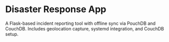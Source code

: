 # Disaster Response App

A Flask-based incident reporting tool with offline sync via PouchDB and CouchDB. Includes geolocation capture, systemd integration, and CouchDB setup.
